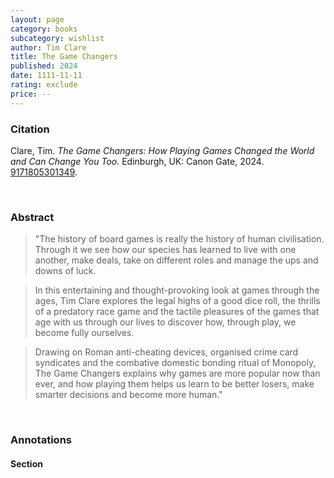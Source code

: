 ```yaml
---
layout: page
category: books
subcategory: wishlist
author: Tim Clare
title: The Game Changers
published: 2024
date: 1111-11-11
rating: exclude
price: --
---
```


### Citation

Clare, Tim. *The Game Changers: How Playing Games Changed the World and Can Change You Too.* Edinburgh, UK: Canon Gate, 2024. [9171805301349](https://canongate.co.uk/books/5013-the-game-changers-how-playing-games-changed-the-world-and-can-change-you-too/).

<br>

### Abstract

> "The history of board games is really the history of human civilisation. Through it we see how our species has learned to live with one another, make deals, take on different roles and manage the ups and downs of luck.

> In this entertaining and thought-provoking look at games through the ages, Tim Clare explores the legal highs of a good dice roll, the thrills of a predatory race game and the tactile pleasures of the games that age with us through our lives to discover how, through play, we become fully ourselves.

> Drawing on Roman anti-cheating devices, organised crime card syndicates and the combative domestic bonding ritual of Monopoly, The Game Changers explains why games are more popular now than ever, and how playing them helps us learn to be better losers, make smarter decisions and become more human."

<br>

### Annotations

#### Section

<br>
